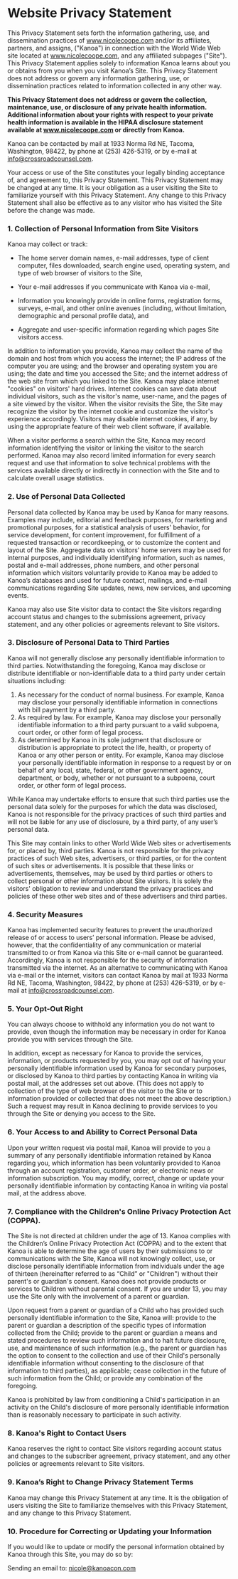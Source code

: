 
# Website Privacy Statement

This Privacy Statement sets forth the information gathering, use, and dissemination practices of www.nicolecoope.com and/or its affiliates, partners, and assigns, ("Kanoa") in connection with the World Wide Web site located at www.nicolecoope.com, and any affiliated subpages ("Site").  This Privacy Statement applies solely to information Kanoa learns about you or obtains from you when you visit Kanoa’s Site.  This Privacy Statement does not address or govern any information gathering, use, or dissemination practices related to information collected in any other way.

**This Privacy Statement does not address or govern the collection, maintenance, use, or disclosure of any private health information.  Additional information about your rights with respect to your private health information is available in the HIPAA disclosure statement available at www.nicolecoope.com or directly from Kanoa.**

Kanoa can be contacted by mail at 1933 Norma Rd NE, Tacoma, Washington, 98422, by phone at (253) 426-5319, or by e-mail at info@crossroadcounsel.com.

Your access or use of the Site constitutes your legally binding acceptance of, and agreement to, this Privacy Statement.  This Privacy Statement may be changed at any time.  It is your obligation as a user visiting the Site to familiarize yourself with this Privacy Statement.  Any change to this Privacy Statement shall also be effective as to any visitor who has visited the Site before the change was made.

### 1. Collection of Personal Information from Site Visitors

Kanoa may collect or track:

* The home server domain names, e-mail addresses, type of client computer, files downloaded, search engine used, operating system, and type of web browser of visitors to the Site,

* Your e-mail addresses if you communicate with Kanoa via e-mail,

* Information you knowingly provide in online forms, registration forms, surveys, e-mail, and other online avenues (including, without limitation, demographic and personal profile data), and

* Aggregate and user-specific information regarding which pages Site visitors access.

In addition to information you provide, Kanoa may collect the name of the domain and host from which you access the internet; the IP address of the computer you are using; and the browser and operating system you are using; the date and time you accessed the Site; and the internet address of the web site from which you linked to the Site.  Kanoa may place internet "cookies" on visitors' hard drives.  Internet cookies can save data about individual visitors, such as the visitor's name, user-name, and the pages of a site viewed by the visitor.  When the visitor revisits the Site, the Site may recognize the visitor by the internet cookie and customize the visitor's experience accordingly.  Visitors may disable internet cookies, if any, by using the appropriate feature of their web client software, if available.

When a visitor performs a search within the Site, Kanoa may record information identifying the visitor or linking the visitor to the search performed.  Kanoa may also record limited information for every search request and use that information to solve technical problems with the services available directly or indirectly in connection with the Site and to calculate overall usage statistics.

### 2. Use of Personal Data Collected

Personal data collected by Kanoa may be used by Kanoa for many reasons.  Examples may include, editorial and feedback purposes, for marketing and promotional purposes, for a statistical analysis of users' behavior, for service development, for content improvement, for fulfillment of a requested transaction or recordkeeping, or to customize the content and layout of the Site.  Aggregate data on visitors' home servers may be used for internal purposes, and individually identifying information, such as names, postal and e-mail addresses, phone numbers, and other personal information which visitors voluntarily provide to Kanoa may be added to Kanoa’s databases and used for future contact, mailings, and e-mail communications regarding Site updates, news, new services, and upcoming events.

Kanoa may also use Site visitor data to contact the Site visitors regarding account status and changes to the submissions agreement, privacy statement, and any other policies or agreements relevant to Site visitors.

### 3. Disclosure of Personal Data to Third Parties

Kanoa will not generally disclose any personally identifiable information to third parties.  Notwithstanding the foregoing, Kanoa may disclose or distribute identifiable or non-identifiable data to a third party under certain situations including:

1.  As necessary for the conduct of normal business.  For example, Kanoa may disclose your personally identifiable information in connections with bill payment by a third party.
2.  As required by law.  For example, Kanoa may disclose your personally identifiable information to a third party pursuant to a valid subpoena, court order, or other form of legal process.
3.  As determined by Kanoa in its sole judgment that disclosure or distribution is appropriate to protect the life, health, or property of Kanoa or any other person or entity.  For example, Kanoa may disclose your personally identifiable information in response to a request by or on behalf of any local, state, federal, or other government agency, department, or body, whether or not pursuant to a subpoena, court order, or other form of legal process.

While Kanoa may undertake efforts to ensure that such third parties use the personal data solely for the purposes for which the data was disclosed, Kanoa is not responsible for the privacy practices of such third parties and will not be liable for any use of disclosure, by a third party, of any user’s personal data.

This Site may contain links to other World Wide Web sites or advertisements for, or placed by, third parties.  Kanoa is not responsible for the privacy practices of such Web sites, advertisers, or third parties, or for the content of such sites or advertisements.  It is possible that these links or advertisements, themselves, may be used by third parties or others to collect personal or other information about Site visitors.  It is solely the visitors' obligation to review and understand the privacy practices and policies of these other web sites and of these advertisers and third parties.

### 4. Security Measures

Kanoa has implemented security features to prevent the unauthorized release of or access to users’ personal information.  Please be advised, however, that the confidentiality of any communication or material transmitted to or from Kanoa via this Site or e-mail cannot be guaranteed.  Accordingly, Kanoa is not responsible for the security of information transmitted via the internet.  As an alternative to communicating with Kanoa via e-mail or the internet, visitors can contact Kanoa by mail at 1933 Norma Rd NE, Tacoma, Washington, 98422, by phone at (253) 426-5319, or by e-mail at info@crossroadcounsel.com.

### 5. Your Opt-Out Right

You can always choose to withhold any information you do not want to provide, even though the information may be necessary in order for Kanoa provide you with services through the Site.

In addition, except as necessary for Kanoa to provide the services, information, or products requested by you, you may opt out of having your personally identifiable information used by Kanoa for secondary purposes, or disclosed by Kanoa to third parties by contacting Kanoa in writing via postal mail, at the addresses set out above. (This does not apply to collection of the type of web browser of the visitor to the Site or to information provided or collected that does not meet the above description.)  Such a request may result in Kanoa declining to provide services to you through the Site or denying you access to the Site.

### 6. Your Access to and Ability to Correct Personal Data

Upon your written request via postal mail, Kanoa will provide to you a summary of any personally identifiable information retained by Kanoa regarding you, which information has been voluntarily provided to Kanoa through an account registration, customer order, or electronic news or information subscription.  You may modify, correct, change or update your personally identifiable information by contacting Kanoa in writing via postal mail, at the address above.

### 7. Compliance with the Children's Online Privacy Protection Act (COPPA).

The Site is not directed at children under the age of 13.  Kanoa complies with the Children’s Online Privacy Protection Act (COPPA) and to the extent that Kanoa is able to determine the age of users by their submissions to or communications with the Site, Kanoa will not knowingly collect, use, or disclose personally identifiable information from individuals under the age of thirteen (hereinafter referred to as “Child” or "Children") without their parent's or guardian's consent.  Kanoa does not provide products or services to Children without parental consent.  If you are under 13, you may use the Site only with the involvement of a parent or guardian.

Upon request from a parent or guardian of a Child who has provided such personally identifiable information to the Site, Kanoa will: provide to the parent or guardian a description of the specific types of information collected from the Child; provide to the parent or guardian a means and stated procedures to review such information and to halt future disclosure, use, and maintenance of such information (e.g., the parent or guardian has the option to consent to the collection and use of their Child's personally identifiable information without consenting to the disclosure of that information to third parties), as applicable; cease collection in the future of such information from the Child; or provide any combination of the foregoing.

Kanoa is prohibited by law from conditioning a Child's participation in an activity on the Child's disclosure of more personally identifiable information than is reasonably necessary to participate in such activity.

### 8. Kanoa's Right to Contact Users

Kanoa reserves the right to contact Site visitors regarding account status and changes to the subscriber agreement, privacy statement, and any other policies or agreements relevant to Site visitors.

### 9. Kanoa’s Right to Change Privacy Statement Terms

Kanoa may change this Privacy Statement at any time.  It is the obligation of users visiting the Site to familiarize themselves with this Privacy Statement, and any change to this Privacy Statement.

### 10. Procedure for Correcting or Updating your Information

If you would like to update or modify the personal information obtained by Kanoa through this Site, you may do so by:

Sending an email to: nicole@kanoacon.com
